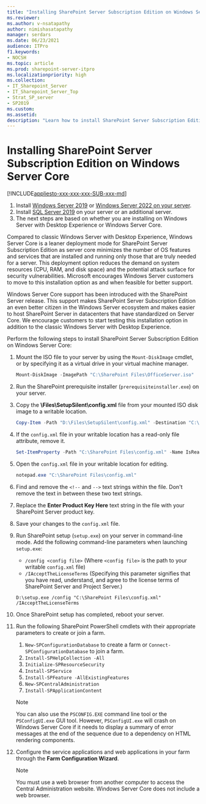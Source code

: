 ```yaml
---
title: "Installing SharePoint Server Subscription Edition on Windows Server Core"
ms.reviewer: 
ms.author: v-nsatapathy
author: nimishasatapathy
manager: serdars
ms.date: 06/23/2021
audience: ITPro
f1.keywords:
- NOCSH
ms.topic: article
ms.prod: sharepoint-server-itpro
ms.localizationpriority: high
ms.collection:
- IT_Sharepoint_Server
- IT_Sharepoint_Server_Top
- Strat_SP_server
- SP2019
ms.custom: 
ms.assetid:
description: "Learn how to install SharePoint Server Subscription Edition on Windows Server Core."
---
```

    
# Installing SharePoint Server Subscription Edition on Windows Server Core
<a name="section1"> </a>

[!INCLUDE[appliesto-xxx-xxx-xxx-SUB-xxx-md](../includes/appliesto-xxx-xxx-xxx-SUB-xxx-md.md)]

1. Install [Windows Server 2019](https://www.microsoft.com/evalcenter/evaluate-windows-server-2019) or [Windows Server 2022 on your server](https://www.microsoft.com/evalcenter/evaluate-windows-server-2022).
2. Install [SQL Server 2019](https://www.microsoft.com/evalcenter/evaluate-sql-server-2019) on your server or an additional server.
5. The next steps are based on whether you are installing on Windows Server with Desktop Experience or Windows Server Core.

Compared to classic Windows Server with Desktop Experience, Windows Server Core is a leaner deployment mode for SharePoint Server Subscription Edition as server core minimizes the number of OS features and services that are installed and running only those that are truly needed for a server. This deployment option reduces the demand on system resources (CPU, RAM, and disk space) and the potential attack surface for security vulnerabilities. Microsoft encourages Windows Server customers to move to this installation option as and when feasible for better support.

Windows Server Core support has been introduced with the SharePoint Server release. This support makes SharePoint Server Subscription Edition an even better citizen in the Windows Server ecosystem and makes easier to host SharePoint Server in datacenters that have standardized on Server Core. We encourage customers to start testing this installation option in addition to the classic Windows Server with Desktop Experience.

Perform the following steps to install SharePoint Server Subscription Edition on Windows Server Core:

1. Mount the ISO file to your server by using the `Mount-DiskImage` cmdlet, or by specifying it as a virtual drive in your virtual machine manager.
    ```powershell
    Mount-DiskImage -ImagePath "C:\SharePoint Files\OfficeServer.iso"
    ```
2. Run the SharePoint prerequisite installer (`prerequisiteinstaller.exe`) on your server.

3. Copy the **\Files\SetupSilent\config.xml** file from your mounted ISO disk image to a writable location.

    ```powershell
    Copy-Item -Path "D:\Files\SetupSilent\config.xml" -Destination "C:\SharePoint Files"
    ```

4. If the `config.xml` file in your writable location has a read-only file attribute, remove it.

    ```powershell
    Set-ItemProperty -Path "C:\SharePoint Files\config.xml" -Name IsReadOnly -Value $false
    ```

5. Open the `config.xml` file in your writable location for editing.

    ```powershell
    notepad.exe "C:\SharePoint Files\config.xml"
    ```

6. Find and remove the `<!--` and `-->` text strings within the file. Don't remove the text in between these two text strings.

7. Replace the **Enter Product Key Here** text string in the file with your SharePoint Server product key.

8. Save your changes to the `config.xml` file.
9. Run SharePoint setup (`setup.exe`) on your server in command-line mode. Add the following command-line parameters when launching `setup.exe`:
    - `/config <config file>` (Where `<config file>` is the path to your writable `config.xml` file)
    - `/IAcceptTheLicenseTerms` (Specifying this parameter signifies that you have read, understand, and agree to the license terms of SharePoint Server and Project Server.)
    ```
    D:\setup.exe /config "C:\SharePoint Files\config.xml" /IAcceptTheLicenseTerms
    ```

10. Once SharePoint setup has completed, reboot your server.

11. Run the following SharePoint PowerShell cmdlets with their appropriate parameters to create or join a farm.

    1. `New-SPConfigurationDatabase` to create a farm or `Connect-SPConfigurationDatabase` to join a farm.
    2. `Install-SPHelpCollection -All`
    3. `Initialize-SPResourceSecurity`
    4. `Install-SPService`
    5. `Install-SPFeature -AllExistingFeatures`
    6. `New-SPCentralAdministration`
    7. `Install-SPApplicationContent`

    > [!Note]
    > You can also use the `PSCONFIG.EXE` command line tool or the `PSConfigUI.exe` GUI tool. However, `PSConfigUI.exe` will crash on Windows Server Core if it needs to display a summary of error messages at the end of the sequence due to a dependency on HTML rendering components.

12. Configure the service applications and web applications in your farm through the **Farm Configuration Wizard**.

    > [!Note]
    > You must use a web browser from another computer to access the Central Administration website. Windows Server Core does not include a web browser.
